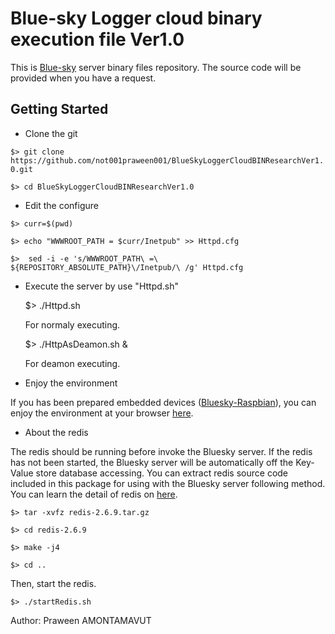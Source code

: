Blue-sky Logger cloud binary execution file Ver1.0
===================================================
This is [Blue-sky](http://www.bluesky-cps.org) server binary files repository. The source code will be provided when you have a request.

Getting Started
---------------
* Clone the git

 `$> git clone https://github.com/not001praween001/BlueSkyLoggerCloudBINResearchVer1.0.git`

 `$> cd BlueSkyLoggerCloudBINResearchVer1.0`
 
* Edit the configure

 `$> curr=$(pwd)`
 
 `$> echo "WWWROOT_PATH = $curr/Inetpub" >> Httpd.cfg`
 
 `$>  sed -i -e 's/WWWROOT_PATH\ =\ ${REPOSITORY_ABSOLUTE_PATH}\/Inetpub/\ /g' Httpd.cfg`
  
* Execute the server by use "Httpd.sh"

	$> ./Httpd.sh
	
	For normaly executing.
	
	$> ./HttpAsDeamon.sh &
	
	For deamon executing.
	
* Enjoy the environment

If you has been prepared embedded devices ([Bluesky-Raspbian](https://github.com/not001praween001/Raspberry-Pi-CPS-SN-trial)), you can enjoy the environment at your browser [here](http://127.0.0.1:8189).

* About the redis

The redis should be running before invoke the Bluesky server. If the redis has not been started, the Bluesky server will be automatically off the Key-Value store database accessing. You can extract redis source code included in this package for using with the Bluesky server following method. You can learn the detail of redis on [here](http://redis.io/). 

	$> tar -xvfz redis-2.6.9.tar.gz
	
	$> cd redis-2.6.9
	
	$> make -j4
	
	$> cd ..

Then, start the redis.
	
	$> ./startRedis.sh

Author: Praween AMONTAMAVUT
